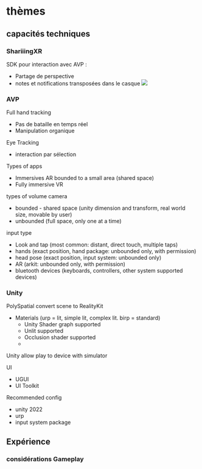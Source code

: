 # thèmes
## capacités techniques

### ShariiingXR

SDK pour interaction avec AVP :
- Partage de perspective
- notes et notifications transposées dans le casque
![](Pasted%20image%2020241211103951.png)

### AVP
Full hand tracking 
- Pas de bataille en temps réel
- Manipulation organique

Eye Tracking
- interaction par sélection

Types of apps
- Immersives AR bounded to a small area (shared space)
- Fully immersive VR 

types of volume camera
- bounded - shared space (unity dimension and transform, real world size, movable by user)
- unbounded (full space, only one at a time)

input type
- Look and tap (most common: distant, direct touch, multiple taps)
- hands (exact position, hand package: unbounded only, with permission)
- head pose (exact position, input system: unbounded only)
- AR (arkit: unbounded only, with permission)
- bluetooth devices (keyboards, controllers, other system supported devices)
### Unity
PolySpatial convert scene to RealityKit
- Materials (urp  = lit, simple lit, complex lit. birp = standard)
	- Unity Shader graph supported
	- Unlit supported
	- Occlusion shader supported
	- 
Unity allow play to device with simulator

UI
- UGUI
- UI Toolkit

Recommended config 
- unity 2022
- urp
- input system package
## Expérience

### considérations Gameplay


